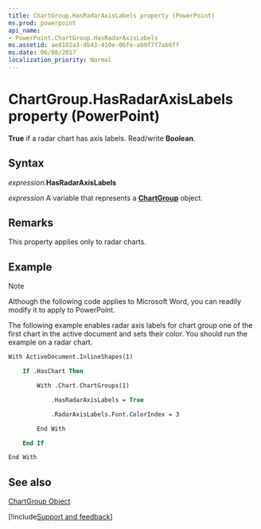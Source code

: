 ```yaml
---
title: ChartGroup.HasRadarAxisLabels property (PowerPoint)
ms.prod: powerpoint
api_name:
- PowerPoint.ChartGroup.HasRadarAxisLabels
ms.assetid: ae8102a3-db43-410e-06fe-ab9f7f7ab6ff
ms.date: 06/08/2017
localization_priority: Normal
---
```



# ChartGroup.HasRadarAxisLabels property (PowerPoint)

 **True** if a radar chart has axis labels. Read/write **Boolean**.


## Syntax

_expression_.**HasRadarAxisLabels**

_expression_ A variable that represents a **[ChartGroup](PowerPoint.ChartGroup.md)** object.


## Remarks

This property applies only to radar charts. 


## Example




> [!NOTE] 
> Although the following code applies to Microsoft Word, you can readily modify it to apply to PowerPoint.

The following example enables radar axis labels for chart group one of the first chart in the active document and sets their color. You should run the example on a radar chart.




```vb
With ActiveDocument.InlineShapes(1)

    If .HasChart Then

        With .Chart.ChartGroups(1)

            .HasRadarAxisLabels = True

            .RadarAxisLabels.Font.ColorIndex = 3

        End With

    End If

End With


```


## See also


[ChartGroup Object](PowerPoint.ChartGroup.md)

[!include[Support and feedback](~/includes/feedback-boilerplate.md)]